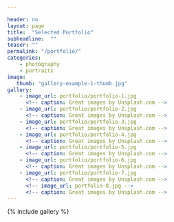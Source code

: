```yaml
---

header: no
layout: page
title:  "Selected Portfolio"
subheadline:  ""
teaser: ""
permalink: "/portfolio/"
categories:
    - photography
    - portraits
image:
   thumb: "gallery-example-1-thumb.jpg"
gallery:
    - image_url: portfolio/portfolio-1.jpg
      <!-- caption: Great images by Unsplash.com -->
    - image_url: portfolio/portfolio-2.jpg
      <!-- caption: Great images by Unsplash.com -->
    - image_url: portfolio/portfolio-3.jpg
      <!-- caption: Great images by Unsplash.com -->
    - image_url: portfolio/portfolio-4.jpg
      <!-- caption: Great images by Unsplash.com -->
    - image_url: portfolio/portfolio-5.jpg
      <!-- caption: Great images by Unsplash.com -->
    - image_url: portfolio/portfolio-6.jpg
      <!-- caption: Great images by Unsplash.com -->
    - image_url: portfolio/portfolio-7.jpg
      <!-- caption: Great images by Unsplash.com -->
      <!-- image_url: portfolio-8.jpg -->
      <!-- caption: Great images by Unsplash.com -->
---
```


{% include gallery %}
